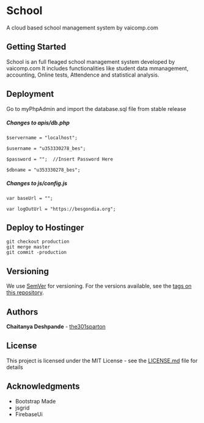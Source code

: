 # School

A cloud based school management system by vaicomp.com

## Getting Started

School is an full fleaged school management system developed by vaicomp.com It includes functionalities like student data mmanagement, accounting, Online tests, Attendence and statistical analysis.

## Deployment

Go to myPhpAdmin and import the database.sql file from stable release

##### Changes to apis/db.php

```
$servername = "localhost";

$username = "u353330278_bes";

$password = "";  //Insert Password Here

$dbname = "u353330278_bes";
```

##### Changes to js/config.js
```
var baseUrl = "";

var logOutUrl = "https://besgondia.org";
```


## Deploy to Hostinger 

```
git checkout production
git merge master
git commit -production
```


## Versioning

We use [SemVer](http://semver.org/) for versioning. For the versions available, see the [tags on this repository](https://github.com/the301sparton/school/tags). 

## Authors

**Chaitanya Deshpande** - [the301sparton](https://github.com/the301sparton)

## License

This project is licensed under the MIT License - see the [LICENSE.md](LICENSE.md) file for details

## Acknowledgments

* Bootstrap Made
* jsgrid
* FirebaseUi

